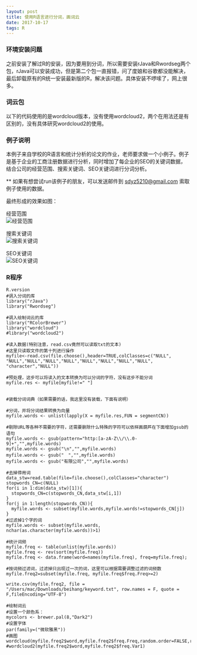 ```yaml
---
layout: post  
title: 使用R语言进行分词，画词云
date: 2017-10-17 
tags: R
--- 
```



### 环境安装问题

之前安装了解过R的安装，因为要用到分词，所以需要安装rJava和Rwordseg两个包，rJava可以安装成功，但是第二个包一直报错，问了度娘和谷歌都没能解决，最后卸载原有的R统一安装最新版的R，解决该问题。具体安装不啰嗦了，网上很多。

### 词云包

以下的代码使用的是wordcloud版本，没有使用wordcloud2，两个在用法还是有区别的，没有具体研究wordcloud2的使用。

### 例子说明

本例子来自学校的R语言和统计分析的论文的作业，老师要求做一个小例子。例子是基于企业的工商注册数据进行分析，同时增加了每企业的SEO的关键词数据，结合公司的经营范围、搜索关键词、SEO关键词进行分词分析。

** 如果有想尝试run该例子的朋友，可以发送邮件到 sdyz5210@gmail.com 索取 例子使用的数据。  

最终形成的效果如图：  

经营范围  
![经营范围](../images/posts/R_wordcloud_1.png)

搜索关键词  
![搜索关键词](../images/posts/R_wordcloud_2.png)

SEO关键词  
![SEO关键词](../images/posts/R_wordcloud_3.png)

### R程序


```
R.version
#调入分词的库
library("rJava")
library("Rwordseg")

#调入绘制词云的库
library("RColorBrewer")
library("wordcloud")
#library("wordcloud2")

#读入数据(特别注意，read.csv竟然可以读取txt的文本)
#这里只读取文件的第十列进行操作
myfile<-read.csv(file.choose(),header=TRUE,colClasses=c("NULL", "NULL","NULL","NULL","NULL","NULL","NULL","NULL","NULL", "character","NULL"))

#预处理，这步可以将读入的文本转换为可以分词的字符，没有这步不能分词
myfile.res <- myfile[myfile!=" "]


#装载分词词典（如果需要的话，我这里没有装载，下面有说明）

#分词，并将分词结果转换为向量
myfile.words <- unlist(lapply(X = myfile.res,FUN = segmentCN))

#剔除URL等各种不需要的字符，还需要删除什么特殊的字符可以依样画葫芦在下面增加gsub的语句
myfile.words <- gsub(pattern="http:[a-zA-Z\\/\\.0-9]+","",myfile.words)
myfile.words <- gsub("\n","",myfile.words)
myfile.words <- gsub("　","",myfile.words)
myfile.words <- gsub("有限公司","",myfile.words)

#去掉停用词
data_stw=read.table(file=file.choose(),colClasses="character")
stopwords_CN=c(NULL)
for(i in 1:dim(data_stw)[1]){
  stopwords_CN=c(stopwords_CN,data_stw[i,1])
}
for(j in 1:length(stopwords_CN)){
  myfile.words <- subset(myfile.words,myfile.words!=stopwords_CN[j])
}
#过滤掉1个字的词
myfile.words <- subset(myfile.words, nchar(as.character(myfile.words))>1)

#统计词频
myfile.freq <- table(unlist(myfile.words))
myfile.freq <- rev(sort(myfile.freq))
myfile.freq <- data.frame(word=names(myfile.freq), freq=myfile.freq);

#按词频过滤词，过滤掉只出现过一次的词，这里可以根据需要调整过滤的词频数
myfile.freq2=subset(myfile.freq, myfile.freq$freq.Freq>=2)

write.csv(myfile.freq2, file = "/Users/mac/Downloads/beihang/keyword.txt", row.names = F, quote = F,fileEncoding="UTF-8")

#绘制词云
#设置一个颜色系：
mycolors <- brewer.pal(8,"Dark2")
#设置字体
par(family=("微软雅黑"))
#画图
wordcloud(myfile.freq2$word,myfile.freq2$freq.Freq,random.order=FALSE,random.color=FALSE,ordered.colors=F,colors=mycolors)
#wordcloud2(myfile.freq2$word,myfile.freq2$freq.Var1)

```